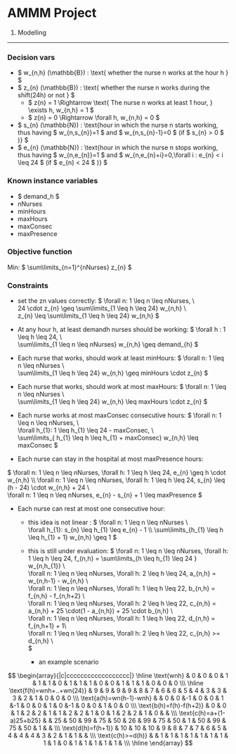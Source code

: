 AMMM Project
=============


1. Modelling
---------


### Decision vars


- $ w_{n,h} (\mathbb{B})  : \text{ whether the nurse n works at the hour h }  $
- $ z_{n} (\mathbb{B})  : \text{ whether the nurse n works during the shift(24h) or not } $
 	- $ z{n} = 1  \Rightarrow \text{ The nurse n works at least 1 hour, } \exists h, w_{n,h} = 1 $
 	- $ z{n} = 0 \Rightarrow \forall h, w_{n,h} = 0 $
- $  s_{n} (\mathbb{N}) : \text{hour in which the nurse n starts working, thus having $ w_{n,s_{n}}=1 $ and  $ w_{n,s_{n}-1}=0 $ (if $ s_{n} > 0 $ )} $
- $  e_{n} (\mathbb{N}) : \text{hour in which the nurse n stops working, thus having $ w_{n,e_{n}}=1 $ and  $ w_{n,e_{n}+i}=0,\forall i : e_{n} < i \leq 24 $ (if $ e_{n} < 24 $ )} $


### Known instance variables

* $ demand_h $
* nNurses
* minHours
* maxHours
* maxConsec
* maxPresence


### Objective function

Min: $ \sum\limits_{n=1}^{nNurses} z_{n}  $

### Constraints

* set the zn values correctly:
$  \forall n: 1 \leq n \leq nNurses,  \\\
	24 \cdot z_{n}  \geq \sum\limits_{1 \leq h \leq 24} w_{n,h} \\\
   z_{n} \leq \sum\limits_{1 \leq h \leq 24} w_{n,h}
$

* At any hour h, at least demandh nurses should be working:
$ \forall h : 1 \leq h \leq 24, \\\
 \sum\limits_{1 \leq n \leq nNurses} w_{n,h} \geq demand_{h}
$

* Each nurse that works, should work at least minHours:
$ \forall n: 1 \leq n \leq nNurses \\\
	\sum\limits_{1 \leq h \leq 24} w_{n,h} \geq minHours \cdot z_{n}
$

* Each nurse that works, should work at most maxHours:
$ \forall n: 1 \leq n \leq nNurses \\\
	\sum\limits_{1 \leq h \leq 24} w_{n,h} \leq maxHours \cdot z_{n}
$

* Each nurse works at most maxConsec consecutive hours: 
$	\forall n:  1 \leq n \leq nNurses, \\\
	\forall h_{1}:  1 \leq h_{1} \leq 24 - maxConsec, \\\
	\sum\limits_{ h_{1} \leq h \leq h_{1} + maxConsec} w_{n,h} \leq maxConsec $

* Each nurse can stay in the hospital at most maxPresence hours:

$  \forall n:  1 \leq n \leq nNurses, \forall h: 1 \leq h \leq 24, e_{n} \geq h \cdot w_{n,h} \\\ 
 \forall n:  1 \leq n \leq nNurses, \forall h: 1 \leq h \leq 24, s_{n} \leq (h - 24) \cdot w_{n,h} + 24 \\\
  \forall n:  1 \leq n \leq nNurses, e_{n} - s_{n} + 1 \leq maxPresence $

* Each nurse can rest at most one consecutive hour:
	- this idea is not linear : $  \forall n:  1 \leq n \leq nNurses \\\
		\forall h_{1}: s_{n} \leq h_{1} \leq e_{n} - 1  \\\ 
		\sum\limits_{h_{1} \leq h \leq h_{1} + 1} w_{n,h} \geq 1 $

	- this is still under evaluation: $ \forall n:  1 \leq n \leq nNurses, \forall h: 1 \leq h \leq 24, f_{n,h} = \sum\limits_{h \leq h_{1} \leq 24 } w_{n,h_{1}}   \\\
	\forall n:  1 \leq n \leq nNurses, \forall h: 2 \leq h \leq 24, a_{n,h} = w_{n,h-1} - w_{n,h}  \\\
	 \forall n:  1 \leq n \leq nNurses, \forall h: 1 \leq h \leq 22, b_{n,h} = f_{n,h} - f_{n,h+2}  \\\
	 \forall n:  1 \leq n \leq nNurses, \forall h: 2 \leq h \leq 22, c_{n,h} = a_{n,h} + 25 \cdot(1 - a_{n,h}) + 25 \cdot b_{n,h}  \\\
	 \forall n:  1 \leq n \leq nNurses, \forall h: 1 \leq h \leq 22, d_{n,h} = f_{n,h+1} + 1\\\
	 \forall n:  1 \leq n \leq nNurses, \forall h: 2 \leq h \leq 22, c_{n,h} >= d_{n,h}  \\\
	 $

	  - an example scenario

$$
\begin{array}{|c|cccccccccccccccccc|}
\hline
\text{wnh}               & 0 & 0 & 0 & 1 & 1 & 1 & 0 & 1 & 1 & 1 & 0 & 0 & 1 & 1 & 1 & 0 & 0 & 0 \\\
\hline
\text{f(h)=wnh+..+wn(24)} 
						 & 9 & 9 & 9 & 9 & 8 & 7 & 6 & 6 & 5 & 4 & 3 & 3 & 3 & 2 & 1 & 0 & 0 & 0 \\\
\text{a(h)=wn(h-1)-wnh}  &   & 0 & 0 &-1 & 0 & 0 & 1 &-1 & 0 & 0 & 1 & 0 &-1 & 0 & 0 & 1 & 0 & 0 \\\
\text{b(h)=f(h)-f(h+2)}  & 0 & 0 & 1 & 2 & 2 & 1 & 1 & 2 & 2 & 1 & 0 & 1 & 2 & 2 & 1 & 0 &   &  \\\
\text{c(h)=a+(1-a)25+b25}     &   & 25 & 50 & 99 & 75 & 50 & 26 & 99 & 75 & 50 & 1 & 50 & 99 & 75 & 50 & 1 &   & \\\
\text{d(h)=f(h+1)} 
						 & 10 & 10 & 10 & 9 & 8 & 7 & 7 & 6 & 5 & 4 & 4 & 4 & 3 & 2 & 1 & 1 &  &  \\\
\text{c(h)>=d(h)}        &   & 1 & 1 & 1 & 1 & 1 & 1 & 1 & 1 & 1 & 0 & 1 & 1 & 1 & 1 & 1 &  \\\
\hline
\end{array}
$$






